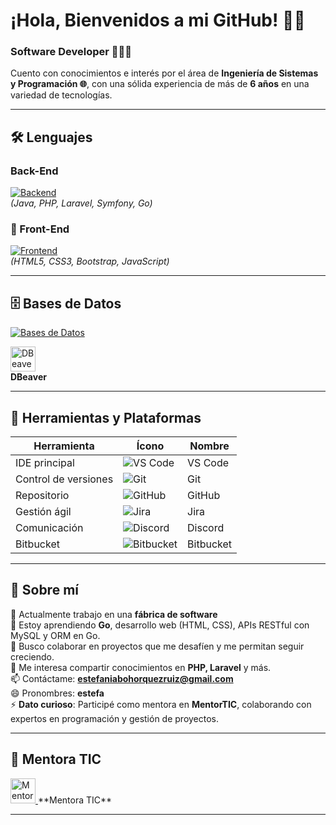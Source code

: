 # ¡Hola, Bienvenidos a mi GitHub! 👋🏼  
### Software Developer 👩🏼‍💻

Cuento con conocimientos e interés por el área de **Ingeniería de Sistemas y Programación 🌐**, con una sólida experiencia de más de **6 años** en una variedad de tecnologías.

---

## 🛠️ Lenguajes

### Back-End  
[![Backend](https://skillicons.dev/icons?i=java,php,laravel,symfony,go&theme=light)](https://skillicons.dev)  
*(Java, PHP, Laravel, Symfony, Go)*

### 🎨 Front-End  
[![Frontend](https://skillicons.dev/icons?i=html,css,bootstrap,js&theme=light)](https://skillicons.dev)  
*(HTML5, CSS3, Bootstrap, JavaScript)*

---

## 🗄️ Bases de Datos

[![Bases de Datos](https://skillicons.dev/icons?i=postgres,sql&theme=light)](https://skillicons.dev)

<a href="https://dbeaver.io/" target="_blank"> <img src="https://img.icons8.com/fluency/48/database.png" width="40" height="40" alt="DBeaver"/></a>  
**DBeaver**

---

## 🧰 Herramientas y Plataformas

| Herramienta         | Ícono                                                                 | Nombre         |
|---------------------|------------------------------------------------------------------------|----------------|
| IDE principal       | ![VS Code](https://skillicons.dev/icons?i=vscode&theme=light)          | VS Code        |
| Control de versiones| ![Git](https://skillicons.dev/icons?i=git&theme=light)                 | Git            |
| Repositorio         | ![GitHub](https://skillicons.dev/icons?i=github&theme=light)           | GitHub         |
| Gestión ágil        | ![Jira](https://skillicons.dev/icons?i=jira&theme=light)               | Jira           |
| Comunicación        | ![Discord](https://skillicons.dev/icons?i=discord&theme=light)         | Discord        |
| Bitbucket           | ![Bitbucket](https://skillicons.dev/icons?i=bitbucket&theme=light)     | Bitbucket      |

---

## 💼 Sobre mí

🔭 Actualmente trabajo en una **fábrica de software**  
🌱 Estoy aprendiendo **Go**, desarrollo web (HTML, CSS), APIs RESTful con MySQL y ORM en Go.  
👯 Busco colaborar en proyectos que me desafíen y me permitan seguir creciendo.  
🤔 Me interesa compartir conocimientos en **PHP, Laravel** y más.  
📫 Contáctame: **estefaniabohorquezruiz@gmail.com**  
😄 Pronombres: **estefa**  
⚡ **Dato curioso**: Participé como mentora en **MentorTIC**, colaborando con expertos en programación y gestión de proyectos.

---

## 🚀 Mentora TIC

<a href="https://images.app.goo.gl/ggRc1FpEUmCETWsh9" target="_blank">
  <img src="https://img.icons8.com/external-flat-juicy-fish/60/000000/external-mentor-academic-flat-flat-juicy-fish.png" width="40" height="40" alt="Mentora TIC"/>
</a>  
**Mentora TIC**

---

